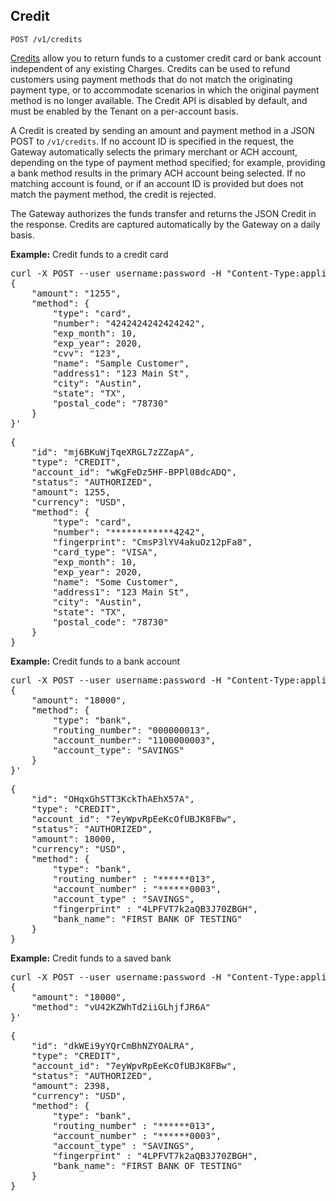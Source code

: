 Credit
------

    POST /v1/credits

[Credits](types#credit) allow you to return funds to a customer credit card
or bank account independent of any existing Charges. Credits can be used to refund
customers using payment methods that do not match the originating payment type, or
to accommodate scenarios in which the original payment method is no longer available.
The Credit API is disabled by default, and must be enabled by the Tenant on a per-account
basis.

A Credit is created by sending an amount and payment method in a JSON POST to
`/v1/credits`. If no account ID is specified in the request, the Gateway automatically
selects the primary merchant or ACH account, depending on the type of payment method
specified; for example, providing a bank method results in the primary ACH account being
selected. If no matching account is found, or if an account ID is provided but does not
match the payment method, the credit is rejected.

The Gateway authorizes the funds transfer and returns the JSON Credit in the response.
Credits are captured automatically by the Gateway on a daily basis.

**Example:** Credit funds to a credit card

<div class="http-example http-request-example">
  <pre class="prettyprint">
curl -X POST --user username:password -H "Content-Type:application/json" {{site.data.variables.apiurl.gateway}}/v1/credits -d '
{
    "amount": "1255",
    "method": {
        "type": "card",
        "number": "4242424242424242",
        "exp_month": 10,
        "exp_year": 2020,
        "cvv": "123",
        "name": "Sample Customer",
        "address1": "123 Main St",
        "city": "Austin",
        "state": "TX",
        "postal_code": "78730"
    }
}'</pre>
</div>

<div class="http-example http-response-example">
  <pre class="prettyprint">
{
    "id": "mj6BKuWjTqeXRGL7zZZapA",
    "type": "CREDIT",
    "account_id": "wKgFeDz5HF-BPPl08dcADQ",
    "status": "AUTHORIZED",
    "amount": 1255,
    "currency": "USD",
    "method": {
        "type": "card",
        "number": "************4242",
        "fingerprint": "CmsP3lYV4akuOz12pFa8",
        "card_type": "VISA",
        "exp_month": 10,
        "exp_year": 2020,
        "name": "Some Customer",
        "address1": "123 Main St",
        "city": "Austin",
        "state": "TX",
        "postal_code": "78730"
    }
}</pre>
</div>


**Example:** Credit funds to a bank account

<div class="http-example http-request-example">
  <pre class="prettyprint">
curl -X POST --user username:password -H "Content-Type:application/json" {{site.data.variables.apiurl.gateway}}/v1/credits -d '
{
    "amount": "18000",
    "method": {
        "type": "bank",
        "routing_number": "000000013",
        "account_number": "1100000003",
        "account_type": "SAVINGS"
    }
}'</pre>
</div>

<div class="http-example http-response-example">
  <pre class="prettyprint">
{
    "id": "OHqxGhSTT3KckThAEhX57A",
    "type": "CREDIT",
    "account_id": "7eyWpvRpEeKcOfUBJK8FBw",
    "status": "AUTHORIZED",
    "amount": 18000,
    "currency": "USD",
    "method": {
        "type": "bank",
        "routing_number" : "******013",
        "account_number" : "******0003",
        "account_type" : "SAVINGS",
        "fingerprint" : "4LPFVT7k2aQB3J70ZBGH",
        "bank_name": "FIRST BANK OF TESTING"
    }
}</pre>
</div>


**Example:** Credit funds to a saved bank
<div class="http-example http-request-example">
  <pre class="prettyprint">
curl -X POST --user username:password -H "Content-Type:application/json" {{site.data.variables.apiurl.gateway}}/v1/credits -d '
{
    "amount": "18000",
    "method": "vU42KZWhTd2iiGLhjfJR6A"
}'</pre>
</div>

<div class="http-example http-response-example">
  <pre class="prettyprint">
{
    "id": "dkWEi9yYQrCmBhNZYOALRA",
    "type": "CREDIT",
    "account_id": "7eyWpvRpEeKcOfUBJK8FBw",
    "status": "AUTHORIZED",
    "amount": 2398,
    "currency": "USD",
    "method": {
        "type": "bank",
        "routing_number" : "******013",
        "account_number" : "******0003",
        "account_type" : "SAVINGS",
        "fingerprint" : "4LPFVT7k2aQB3J70ZBGH",
        "bank_name": "FIRST BANK OF TESTING"
    }
}</pre>
</div>

